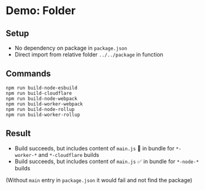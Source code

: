 # Demo: Folder

## Setup

- No dependency on package in `package.json`
- Direct import from relative folder `../../package` in function

## Commands
```
npm run build-node-esbuild
npm run build-cloudflare
npm run build-node-webpack
npm run build-worker-webpack
npm run build-node-rollup
npm run build-worker-rollup
```

## Result

- Build succeeds, but includes content of `main.js` 🔴 in bundle for `*-worker-*` and `*-cloudflare` builds
- Build succeeds, but includes content of `main.js` ✅ in bundle for `*-node-*` builds

(Without `main` entry in `package.json` it would fail and not find the package)